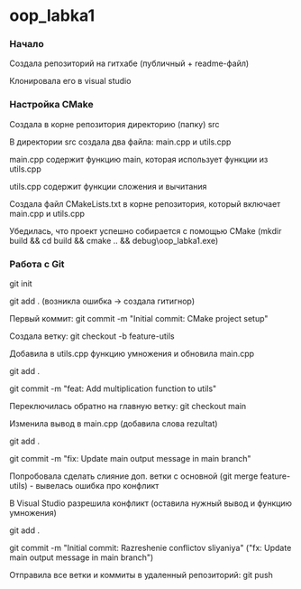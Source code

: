 # oop_labka1
### Начало
Создала репозиторий на гитхабе (публичный + readme-файл)

Клонировала его в visual studio

### Настройка CMake
Создала в корне репозитория директорию (папку) src

В директории src создала два файла: main.cpp и utils.cpp

main.cpp содержит функцию main, которая использует функции из utils.cpp

utils.cpp содержит функции сложения и вычитания

Создала файл CMakeLists.txt в корне репозитория, который включает main.cpp и utils.cpp

Убедилась, что проект успешно собирается с помощью CMake (mkdir build && cd build && cmake .. && debug\oop_labka1.exe)

### Работа с Git
git init

git add . (возникла ошибка -> создала гитигнор)

Первый коммит: git commit -m "Initial commit: CMake project setup"

Создала ветку: git checkout -b feature-utils

Добавила в utils.cpp функцию умножения и обновила main.cpp

git add .

git commit -m "feat: Add multiplication function to utils"

Переключилась обратно на главную ветку: git checkout main

Изменила вывод в main.cpp (добавила слова rezultat)

git add .

git commit -m "fix: Update main output message in main branch"

Попробовала сделать слияние доп. ветки с основной (git merge feature-utils) - вывелась ошибка про конфликт

В Visual Studio разрешила конфликт (оставила нужный вывод и функцию умножения)

git add .

git commit -m "Initial commit: Razreshenie conflictov sliyaniya" ("fx: Update main output message in main branch")

Отправила все ветки и коммиты в удаленный репозиторий: git push
